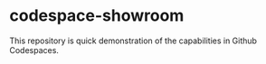 # codespace-showroom
This repository is quick demonstration of the capabilities in Github Codespaces.

